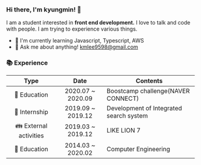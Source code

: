 ### Hi there, I'm kyungmin! 👋

I am a student interested in **front end development.** I love to talk and code with people. I am trying to experience various things.

* 🌱 I'm currently learning Javascript, Typescript, AWS
* 💌 Ask me about anything! kmlee9598@gmail.com

### 📚 Experience

|         Type          |       Date        | Contents                                  |
| :-------------------: | :---------------: | ----------------------------------------- |
|      🏫 Education      | 2020.07 ~ 2020.09 | Boostcamp challenge(NAVER CONNECT)                     |
|     🏢 Internship      | 2019.09 ~ 2019.12 | Development of Integrated search system |
| 👪 External activities | 2019.03 ~ 2019.12 | LIKE LION 7                               |
|      🏫 Education      | 2014.03 ~ 2020.02 | Computer Engineering                    |
